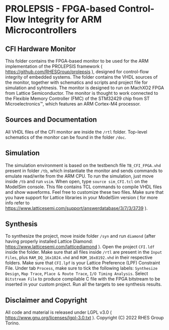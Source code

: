 # PROLEPSIS - FPGA-based Control-Flow Integrity for ARM Microcontrollers
## CFI Hardware Monitor

This folder contains the FPGA-based monitor to be used for the ARM implementation of the PROLEPSIS framework ( https://github.com/RHESGroup/prolepsis ), designed for control-flow integrity of embedded systems. The folder contains the VHDL sources of the monitor, together with schematics and scripts and project file for simulation and syhtnesis. The monitor is designed to run on MachXO2 FPGA from Lattice Semiconductor. The monitor is thought to work connected to the Flexible Memory Controller (FMC) of the STM32429 chip from ST Microelectronics™, which features an ARM Cortex-M4 processor. 

## Sources and Documentation

All VHDL files of the CFI monitor are inside the `/rtl` folder. Top-level schematics of the monitor can be found in the folder `/doc`.

## Simulation

The simulation environment is based on the testbench file `TB_CFI_FPGA.vhd` present in folder `/tb`, which instantiate the monitor and sends commands to emulate read/write from the ARM CPU. To run the simulation, just move inside `/tb` and run `vsim`. When open, type `source sim_CFI.tcl` on the ModelSim console. This file contains TCL commands to compile VHDL files and show waveforms. Feel free to customize these two files. Make sure that you have support for Lattice libraries in your ModelSim version ( for more info refer to https://www.latticesemi.com/support/answerdatabase/3/7/3/3739 ).

## Synthesis

To synthesize the project, move inside folder `/syn` and run `diamond` (after having properly installed Lattice Diamond: https://www.latticesemi.com/latticediamond ). Open the project `CFI.ldf` inside the folder. Make sure that all files inside `/rtl` are present in the `Input Files`, plus `RAM_DQ_16x1024.vhd` and `ROM_16x8192.vhd` in their respective folders. Make sure that `CFI.lpf` is your Lattice Preference (LPF) Constraint File. Under tab `Process`, make sure to tick the following labels: `Synthesize Design`, `Map Trace`, `Place & Route Trace`, `I/O Timing Analysis`. Select `Bitstream File` to produce compilable C file with the FPGA bitstream to be inserted in your custom project. Run all the targets to see synthesis results.

## Disclaimer and Copyright

All code and material is released under LGPL v3.0 ( https://www.gnu.org/licenses/lgpl-3.0.txt ). Copyright (C) 2022 RHES Group Torino.
